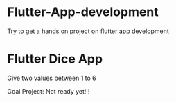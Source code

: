 # Flutter-App-development
Try to get a hands on project on flutter app development

# Flutter Dice App
Give two values between 1 to 6


Goal Project: Not ready yet!!!
